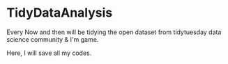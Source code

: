 # TidyDataAnalysis

Every Now and then will be tidying the open dataset from tidytuesday data science community & I'm game. 

Here, I will save all my codes. 
